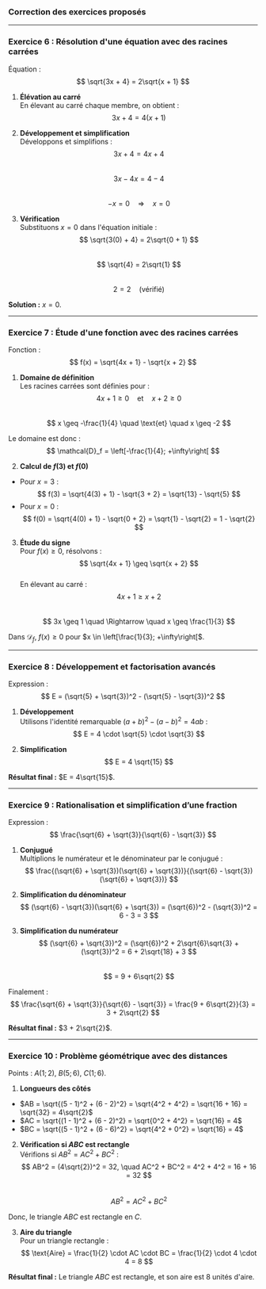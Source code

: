 ### **Correction des exercices proposés**

---

### **Exercice 6 : Résolution d'une équation avec des racines carrées**  
Équation :  
$$ \sqrt{3x + 4} = 2\sqrt{x + 1} $$  

1. **Élévation au carré**  
En élevant au carré chaque membre, on obtient :  
$$ 3x + 4 = 4(x + 1) $$  

2. **Développement et simplification**  
Développons et simplifions :  
$$ 3x + 4 = 4x + 4 $$  
$$ 3x - 4x = 4 - 4 $$  
$$ -x = 0 \quad \Rightarrow \quad x = 0 $$  

3. **Vérification**  
Substituons $x = 0$ dans l'équation initiale :  
$$ \sqrt{3(0) + 4} = 2\sqrt{0 + 1} $$  
$$ \sqrt{4} = 2\sqrt{1} $$  
$$ 2 = 2 \quad \text{(vérifié)} $$  

**Solution :** $x = 0$.

---

### **Exercice 7 : Étude d'une fonction avec des racines carrées**  
Fonction :  
$$ f(x) = \sqrt{4x + 1} - \sqrt{x + 2} $$  

1. **Domaine de définition**  
Les racines carrées sont définies pour :  
$$ 4x + 1 \geq 0 \quad \text{et} \quad x + 2 \geq 0 $$  
$$ x \geq -\frac{1}{4} \quad \text{et} \quad x \geq -2 $$  

Le domaine est donc :  
$$ \mathcal{D}_f = \left[-\frac{1}{4}; +\infty\right[ $$  

2. **Calcul de $f(3)$ et $f(0)$**  
- Pour $x = 3$ :  
$$ f(3) = \sqrt{4(3) + 1} - \sqrt{3 + 2} = \sqrt{13} - \sqrt{5} $$  
- Pour $x = 0$ :  
$$ f(0) = \sqrt{4(0) + 1} - \sqrt{0 + 2} = \sqrt{1} - \sqrt{2} = 1 - \sqrt{2} $$  

3. **Étude du signe**  
Pour $f(x) \geq 0$, résolvons :  
$$ \sqrt{4x + 1} \geq \sqrt{x + 2} $$  
En élevant au carré :  
$$ 4x + 1 \geq x + 2 $$  
$$ 3x \geq 1 \quad \Rightarrow \quad x \geq \frac{1}{3} $$  

Dans $\mathcal{D}_f$, $f(x) \geq 0$ pour $x \in \left[\frac{1}{3}; +\infty\right[$.

---

### **Exercice 8 : Développement et factorisation avancés**  
Expression :  
$$ E = (\sqrt{5} + \sqrt{3})^2 - (\sqrt{5} - \sqrt{3})^2 $$  

1. **Développement**  
Utilisons l'identité remarquable $(a + b)^2 - (a - b)^2 = 4ab$ :  
$$ E = 4 \cdot \sqrt{5} \cdot \sqrt{3} $$  

2. **Simplification**  
$$ E = 4 \sqrt{15} $$  

**Résultat final :** $E = 4\sqrt{15}$.

---

### **Exercice 9 : Rationalisation et simplification d’une fraction**  
Expression :  
$$ \frac{\sqrt{6} + \sqrt{3}}{\sqrt{6} - \sqrt{3}} $$  

1. **Conjugué**  
Multiplions le numérateur et le dénominateur par le conjugué :  
$$ \frac{(\sqrt{6} + \sqrt{3})(\sqrt{6} + \sqrt{3})}{(\sqrt{6} - \sqrt{3})(\sqrt{6} + \sqrt{3})} $$  

2. **Simplification du dénominateur**  
$$ (\sqrt{6} - \sqrt{3})(\sqrt{6} + \sqrt{3}) = (\sqrt{6})^2 - (\sqrt{3})^2 = 6 - 3 = 3 $$  

3. **Simplification du numérateur**  
$$ (\sqrt{6} + \sqrt{3})^2 = (\sqrt{6})^2 + 2\sqrt{6}\sqrt{3} + (\sqrt{3})^2 = 6 + 2\sqrt{18} + 3 $$  
$$ = 9 + 6\sqrt{2} $$  

Finalement :  
$$ \frac{\sqrt{6} + \sqrt{3}}{\sqrt{6} - \sqrt{3}} = \frac{9 + 6\sqrt{2}}{3} = 3 + 2\sqrt{2} $$  

**Résultat final :** $3 + 2\sqrt{2}$.

---

### **Exercice 10 : Problème géométrique avec des distances**  
Points : $A(1; 2)$, $B(5; 6)$, $C(1; 6)$.  

1. **Longueurs des côtés**  
- $AB = \sqrt{(5 - 1)^2 + (6 - 2)^2} = \sqrt{4^2 + 4^2} = \sqrt{16 + 16} = \sqrt{32} = 4\sqrt{2}$  
- $AC = \sqrt{(1 - 1)^2 + (6 - 2)^2} = \sqrt{0^2 + 4^2} = \sqrt{16} = 4$  
- $BC = \sqrt{(5 - 1)^2 + (6 - 6)^2} = \sqrt{4^2 + 0^2} = \sqrt{16} = 4$  

2. **Vérification si $ABC$ est rectangle**  
Vérifions si $AB^2 = AC^2 + BC^2$ :  
$$ AB^2 = (4\sqrt{2})^2 = 32, \quad AC^2 + BC^2 = 4^2 + 4^2 = 16 + 16 = 32 $$  
$$ AB^2 = AC^2 + BC^2 $$  

Donc, le triangle $ABC$ est rectangle en $C$.  

3. **Aire du triangle**  
Pour un triangle rectangle :  
$$ \text{Aire} = \frac{1}{2} \cdot AC \cdot BC = \frac{1}{2} \cdot 4 \cdot 4 = 8 $$  

**Résultat final :** Le triangle $ABC$ est rectangle, et son aire est $8$ unités d'aire.